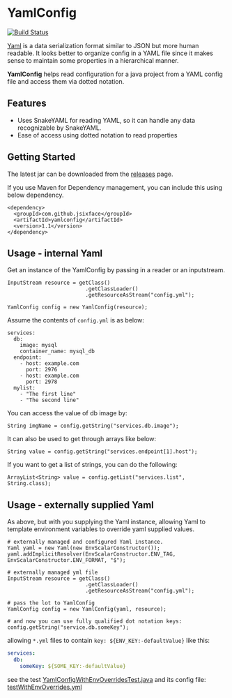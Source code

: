 # YamlConfig

[![Build Status](https://travis-ci.com/jsixface/YamlConfig.svg?branch=master)](https://travis-ci.com/jsixface/YamlConfig)

[Yaml](https://en.wikipedia.org/wiki/YAML) is a data serialization format similar to JSON but more human readable.
It looks better to organize config in a YAML file since it makes sense to maintain some properties in a hierarchical
manner.

**YamlConfig** helps read configuration for a java project from a YAML config file and access them via dotted notation.

## Features

- Uses SnakeYAML for reading YAML, so it can handle any data recognizable by SnakeYAML.
- Ease of access using dotted notation to read properties

## Getting Started

The latest jar can be downloaded from the [releases](https://github.com/jsixface/YamlConfig/releases) page.

If you use Maven for Dependency management, you can include this using below dependency.

```
<dependency>
  <groupId>com.github.jsixface</groupId>
  <artifactId>yamlconfig</artifactId>
  <version>1.1</version>
</dependency>
```

## Usage - internal Yaml

Get an instance of the YamlConfig by passing in a reader or an inputstream.

```
InputStream resource = getClass()
                         .getClassLoader()
                         .getResourceAsStream("config.yml");

YamlConfig config = new YamlConfig(resource);
```

Assume the contents of `config.yml` is as below:

```
services:
  db:
    image: mysql
    container_name: mysql_db
  endpoint:
    - host: example.com
      port: 2976
    - host: example.com
      port: 2978
  mylist:
    - "The first line"
    - "The second line"
```

You can access the value of db image by:

```
String imgName = config.getString("services.db.image");
```

It can also be used to get through arrays like below:

```
String value = config.getString("services.endpoint[1].host");
```

If you want to get a list of strings, you can do the following:

```
ArrayList<String> value = config.getList("services.list", String.class);
```

## Usage - externally supplied Yaml

As above, but with you supplying the Yaml instance, allowing Yaml to template environment variables to override yaml
supplied values.

```
# externally managed and configured Yaml instance.
Yaml yaml = new Yaml(new EnvScalarConstructor());
yaml.addImplicitResolver(EnvScalarConstructor.ENV_TAG, EnvScalarConstructor.ENV_FORMAT, "$");

# externally managed yml file
InputStream resource = getClass()
                         .getClassLoader()
                         .getResourceAsStream("config.yml");
                         
# pass the lot to YamlConfig
YamlConfig config = new YamlConfig(yaml, resource);

# and now you can use fully qualified dot notation keys:
config.getString("service.db.someKey");
```

allowing `*.yml` files to contain `key: ${ENV_KEY:-defaultValue}` like this:

```yaml
services:
  db:
    someKey: ${SOME_KEY:-defaultValue}
```

see the
test [YamlConfigWithEnvOverridesTest.java](src/test/java/com/github/jsixface/YamlConfigWithEnvOverridesTest.java)
and its config file: [testWithEnvOverrides.yml](src/test/resources/testWithEnvOverrides.yml)
